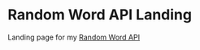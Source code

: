 # Random Word API Landing

Landing page for my
[Random Word API](https://github.com/andreacfromtheapp/random-word-api)
